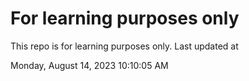 # For learning purposes only
This repo is for learning purposes only.
Last updated at

Monday, August 14, 2023 10:10:05 AM

